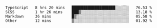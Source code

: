 <!--START_SECTION:waka-->

```text
TypeScript   8 hrs 20 mins   ███████████████████░░░░░░   76.53 %
SCSS         1 hr 26 mins    ███▒░░░░░░░░░░░░░░░░░░░░░   13.18 %
Markdown     36 mins         █▒░░░░░░░░░░░░░░░░░░░░░░░   05.58 %
Other        12 mins         ▒░░░░░░░░░░░░░░░░░░░░░░░░   01.92 %
```

<!--END_SECTION:waka-->


<!--
**Leorio21/Leorio21** is a ✨ _special_ ✨ repository because its `README.md` (this file) appears on your GitHub profile.

Here are some ideas to get you started:

- 🔭 I’m currently working on ...
- 🌱 I’m currently learning ...
- 👯 I’m looking to collaborate on ...
- 🤔 I’m looking for help with ...
- 💬 Ask me about ...
- 📫 How to reach me: ...
- 😄 Pronouns: ...
- ⚡ Fun fact: ...
-->

